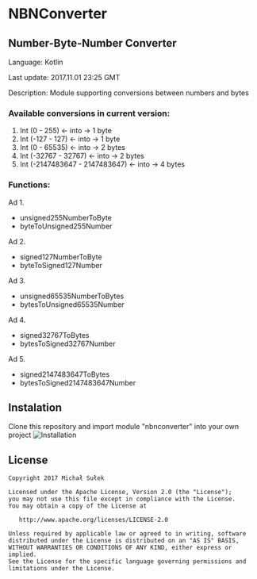 # NBNConverter
## Number-Byte-Number Converter
Language: Kotlin

Last update: 2017.11.01 23:25 GMT

Description: Module supporting conversions between numbers and bytes


### Available conversions in current version:
1. Int (0 - 255) <- into ->  1 byte
2. Int (-127 - 127)  <- into ->  1 byte
3. Int (0 - 65535) <- into ->  2 bytes
4. Int (-32767 - 32767)  <- into ->  2 bytes
5. Int (-2147483647 - 2147483647)  <- into ->  4 bytes


### Functions:
Ad 1. 
 - unsigned255NumberToByte
 - byteToUnsigned255Number
 
Ad 2. 
 - signed127NumberToByte 
 - byteToSigned127Number
 
Ad 3. 
 - unsigned65535NumberToBytes
 - bytesToUnsigned65535Number
 
Ad 4. 
 - signed32767ToBytes
 - bytesToSigned32767Number
 
Ad 5. 
 - signed2147483647ToBytes
 - bytesToSigned2147483647Number
 
 
 
## Instalation
Clone this repository and import module "nbnconverter" into your own project
![Installation](https://i.imgur.com/7ggfdn2.png)



## License
```
Copyright 2017 Michał Sułek

Licensed under the Apache License, Version 2.0 (the "License");
you may not use this file except in compliance with the License.
You may obtain a copy of the License at

   http://www.apache.org/licenses/LICENSE-2.0

Unless required by applicable law or agreed to in writing, software
distributed under the License is distributed on an "AS IS" BASIS,
WITHOUT WARRANTIES OR CONDITIONS OF ANY KIND, either express or implied.
See the License for the specific language governing permissions and
limitations under the License.
```
